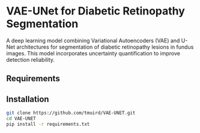 # VAE-UNet for Diabetic Retinopathy Segmentation

A deep learning model combining Variational Autoencoders (VAE) and U-Net architectures for segmentation of diabetic
retinopathy lesions in fundus images. This model incorporates uncertainty quantification to improve detection
reliability.

## Requirements

## Installation

```bash
git clone https://github.com/tmuird/VAE-UNET.git
cd VAE-UNET
pip install -r requirements.txt
```



